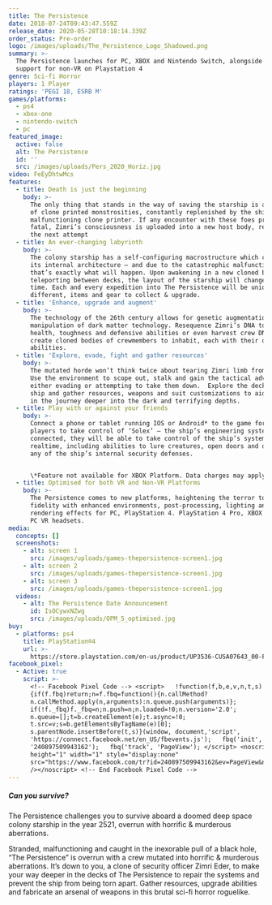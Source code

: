 ```yaml
---
title: The Persistence
date: 2018-07-24T09:43:47.559Z
release_date: 2020-05-28T10:18:14.339Z
order_status: Pre-order
logo: /images/uploads/The_Persistence_Logo_Shadowed.png
summary: >-
  The Persistence launches for PC, XBOX and Nintendo Switch, alongside adding
  support for non-VR on Playstation 4
genre: Sci-fi Horror
players: 1 Player
ratings: 'PEGI 18, ESRB M'
games/platforms:
  - ps4
  - xbox-one
  - nintendo-switch
  - pc
featured_image:
  active: false
  alt: The Persistence
  id: ''
  src: /images/uploads/Pers_2020_Horiz.jpg
video: FeEyDhtwMcs
features:
  - title: Death is just the beginning
    body: >-
      The only thing that stands in the way of saving the starship is an array
      of clone printed monstrosities, constantly replenished by the ship’s
      malfunctioning clone printer. If any encounter with these foes proves
      fatal, Zimri’s consciousness is uploaded into a new host body, ready for
      the next attempt
  - title: An ever-changing labyrinth
    body: >-
      The colony starship has a self-configuring macrostructure which can alter
      its internal architecture – and due to the catastrophic malfunction,
      that’s exactly what will happen. Upon awakening in a new cloned body or on
      teleporting between decks, the layout of the starship will change each
      time. Each and every expedition into The Persistence will be unique with
      different, items and gear to collect & upgrade.
  - title: 'Enhance, upgrade and augment'
    body: >-
      The technology of the 26th century allows for genetic augmentation and
      manipulation of dark matter technology. Resequence Zimri’s DNA to improve
      health, toughness and defensive abilities or even harvest crew DNA to
      create cloned bodies of crewmembers to inhabit, each with their own unique
      abilities.
  - title: 'Explore, evade, fight and gather resources'
    body: >-
      The mutated horde won’t think twice about tearing Zimri limb from limb.
      Use the environment to scope out, stalk and gain the tactical advantage in
      either evading or attempting to take them down.  Explore the decks of the
      ship and gather resources, weapons and suit customizations to aid survival
      in the journey deeper into the dark and terrifying depths.
  - title: Play with or against your friends
    body: >-
      Connect a phone or tablet running IOS or Android* to the game for up to 4
      players to take control of ‘Solex’ – the ship’s engineering system. Once
      connected, they will be able to take control of the ship’s systems in
      realtime, including abilities to lure creatures, open doors and disable
      any of the ship’s internal security defenses.


      \*Feature not available for XBOX Platform. Data charges may apply
  - title: Optimised for both VR and Non-VR Platforms
    body: >-
      The Persistence comes to new platforms, heightening the terror to a new
      fidelity with enhanced environments, post-processing, lighting and
      rendering effects for PC, PlayStation 4. PlayStation 4 Pro, XBOX One X and
      PC VR headsets.
media:
  concepts: []
  screenshots:
    - alt: screen 1
      src: /images/uploads/games-thepersistence-screen1.jpg
    - alt: screen 2
      src: /images/uploads/games-thepersistence-screen1.jpg
    - alt: screen 3
      src: /images/uploads/games-thepersistence-screen1.jpg
  videos:
    - alt: The Persistence Date Announcement
      id: IsOCywxNZwg
      src: /images/uploads/OPM_5_optimised.jpg
buy:
  - platforms: ps4
    title: PlayStation®4
    url: >-
      https://store.playstation.com/en-us/product/UP3536-CUSA07643_00-FRONTIER25202048?smcid=pdc%3Agb-en%3Aweb-pdc-games-the-persistence-ps4%3Aleadproductinfo-buy-on-playstation-store%3Athe-persistence%3AEP3393-CUSA07814_00-FRONTIER25202048
facebook_pixel:
  - Active: true
    script: >-
      <!-- Facebook Pixel Code --> <script>   !function(f,b,e,v,n,t,s)  
      {if(f.fbq)return;n=f.fbq=function(){n.callMethod?  
      n.callMethod.apply(n,arguments):n.queue.push(arguments)};  
      if(!f._fbq)f._fbq=n;n.push=n;n.loaded=!0;n.version='2.0';  
      n.queue=[];t=b.createElement(e);t.async=!0;  
      t.src=v;s=b.getElementsByTagName(e)[0];  
      s.parentNode.insertBefore(t,s)}(window, document,'script',  
      'https://connect.facebook.net/en_US/fbevents.js');   fbq('init',
      '240897509943162');   fbq('track', 'PageView'); </script> <noscript><img
      height="1" width="1" style="display:none"  
      src="https://www.facebook.com/tr?id=240897509943162&ev=PageView&noscript=1"
      /></noscript> <!-- End Facebook Pixel Code -->
---
```

##### Can you survive?

The Persistence challenges you to survive aboard a doomed deep space colony starship in the year 2521, overrun with horrific & murderous aberrations.  

Stranded, malfunctioning and caught in the inexorable pull of a black hole, “The Persistence” is overrun with a crew mutated into horrific & murderous aberrations. It’s down to you, a clone of security officer Zimri Eder, to make your way deeper in the decks of The Persistence to repair the systems and prevent the ship from being torn apart.  Gather resources, upgrade abilities and fabricate an arsenal of weapons in this brutal sci-fi horror roguelike.
